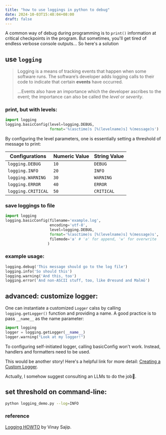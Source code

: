 ```yaml
---
title: "how to use loggings in python to debug"
date: 2024-10-03T15:48:04+08:00
draft: false
---
```


A common way of debug during programming is to `print()` information at critical checkpoints in the program. But sometimes, you'll get tired of endless verbose console outputs... So here's a solution

## use `logging`

> Logging is a means of tracking events that happen when some software runs. The software’s developer adds logging calls to their code to indicate that certain **events** have occurred.
>
> ...Events also have an importance which the developer ascribes to the event; the importance can also be called the *level* or *severity*.

### print, but with levels:

```python
import logging
logging.basicConfig(level=logging.DEBUG,
                    format='%(asctime)s [%(levelname)s] %(message)s')
```

By configuring the level parameters, one is essentially setting a threshold of message to print:

| Configurations     | Numeric Value | String Value |
| ------------------ | ------------- | ------------ |
| `logging.DEBUG`    | `10`          | `DEBUG`      |
| `logging.INFO`     | `20`          | `INFO`       |
| `logging.WARNING`  | `30`          | `WARNING`    |
| `logging.ERROR`    | `40`          | `ERROR`      |
| `logging.CRITICAL` | `50`          | `CRITICAL`   |

### save loggings to file

```python
import logging
logging.basicConfig(filename='example.log',
                    encoding='utf-8',
                    level=logging.DEBUG, 
                    format='%(asctime)s [%(levelname)s] %(message)s',
                    filemode='a' # 'a' for append, 'w' for overwrite
                   )
```

### example usage:

```python
logging.debug('This message should go to the log file')
logging.info('So should this')
logging.warning('And this, too')
logging.error('And non-ASCII stuff, too, like Øresund and Malmö')
```

## advanced: customize logger:

One can instantiate a customized `Logger` calss by calling `logging.getLogger()` function and providing a name. A good practice is to pass `__name__` as the name parameter:

```python
import logging
logger = logging.getLogger(__name__)
logger.warning("Look at my logger!")
```

To configuring self-initiated logger, calling basicConfig won't work. Instead, handlers and formatters need to be used. 

This would be another story! Here's a helpful link for more detail: [Creating a Custom Logger](https://realpython.com/python-logging/#creating-a-custom-logger). 

Actually, I somehow suggest consulting an LLMs to do the job🤪.

## set threshold on command-line:

```bash
python logging_demo.py --log=INFO
```

### reference

[Logging HOWTO](https://docs.python.org/3/howto/logging.html#logging-howto) by Vinay Sajip.

